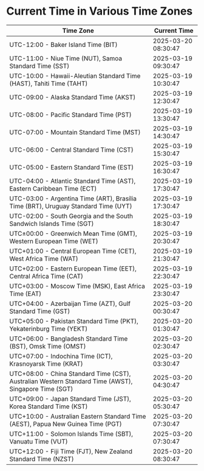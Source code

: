 # Current Time in Various Time Zones

| Time Zone | Current Time |
|-----------|--------------|
| UTC-12:00 - Baker Island Time (BIT) | 2025-03-20 08:30:47 |
| UTC-11:00 - Niue Time (NUT), Samoa Standard Time (SST) | 2025-03-19 09:30:47 |
| UTC-10:00 - Hawaii-Aleutian Standard Time (HAST), Tahiti Time (TAHT) | 2025-03-19 10:30:47 |
| UTC-09:00 - Alaska Standard Time (AKST) | 2025-03-19 12:30:47 |
| UTC-08:00 - Pacific Standard Time (PST) | 2025-03-19 13:30:47 |
| UTC-07:00 - Mountain Standard Time (MST) | 2025-03-19 14:30:47 |
| UTC-06:00 - Central Standard Time (CST) | 2025-03-19 15:30:47 |
| UTC-05:00 - Eastern Standard Time (EST) | 2025-03-19 16:30:47 |
| UTC-04:00 - Atlantic Standard Time (AST), Eastern Caribbean Time (ECT) | 2025-03-19 17:30:47 |
| UTC-03:00 - Argentina Time (ART), Brasília Time (BRT), Uruguay Standard Time (UYT) | 2025-03-19 17:30:47 |
| UTC-02:00 - South Georgia and the South Sandwich Islands Time (SGT) | 2025-03-19 18:30:47 |
| UTC±00:00 - Greenwich Mean Time (GMT), Western European Time (WET) | 2025-03-19 20:30:47 |
| UTC+01:00 - Central European Time (CET), West Africa Time (WAT) | 2025-03-19 21:30:47 |
| UTC+02:00 - Eastern European Time (EET), Central Africa Time (CAT) | 2025-03-19 22:30:47 |
| UTC+03:00 - Moscow Time (MSK), East Africa Time (EAT) | 2025-03-19 23:30:47 |
| UTC+04:00 - Azerbaijan Time (AZT), Gulf Standard Time (GST) | 2025-03-20 00:30:47 |
| UTC+05:00 - Pakistan Standard Time (PKT), Yekaterinburg Time (YEKT) | 2025-03-20 01:30:47 |
| UTC+06:00 - Bangladesh Standard Time (BST), Omsk Time (OMST) | 2025-03-20 02:30:47 |
| UTC+07:00 - Indochina Time (ICT), Krasnoyarsk Time (KRAT) | 2025-03-20 03:30:47 |
| UTC+08:00 - China Standard Time (CST), Australian Western Standard Time (AWST), Singapore Time (SGT) | 2025-03-20 04:30:47 |
| UTC+09:00 - Japan Standard Time (JST), Korea Standard Time (KST) | 2025-03-20 05:30:47 |
| UTC+10:00 - Australian Eastern Standard Time (AEST), Papua New Guinea Time (PGT) | 2025-03-20 07:30:47 |
| UTC+11:00 - Solomon Islands Time (SBT), Vanuatu Time (VUT) | 2025-03-20 07:30:47 |
| UTC+12:00 - Fiji Time (FJT), New Zealand Standard Time (NZST) | 2025-03-20 08:30:47 |
